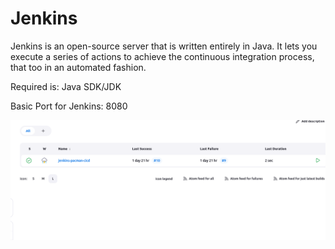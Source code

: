 # Jenkins

Jenkins is an open-source server that is written entirely in Java. It lets you execute a series of actions to achieve the continuous integration process, that too in an automated fashion.

Required is: Java SDK/JDK

Basic Port for Jenkins: 8080

![Jenkins Portal](portal-page.png)